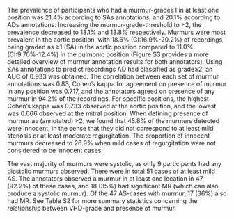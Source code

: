 The prevalence of participants who had a murmur-grade≥1 in at least one position was 21.4% according to SAs annotations, and 20.1% according to ADs annotations. Increasing the murmur-grade-threshold to ≥2, the prevalence decreased to 13.1% and 13.8% respectively. Murmurs were most prevalent in the aortic position, with 18.6% (CI:16.9%-20.2%) of recordings being graded as  ≥1 (SA) in the aortic position compared to 11.0% (CI:9.70%-12.4%) in the pulmonic position (Figure S3 provides a more detailed overview of murmur annotation results for both annotators). Using SAs annotations to predict recordings AD had classified as grade≥2, an AUC of 0.933 was obtained. The correlation between each set of murmur annotations was 0.83, Cohen’s kappa for agreement on presence of murmur in any position was 0.717, and the annotators agreed on presence of any murmur in 94.2% of the recordings. For specific positions, the highest Cohen’s kappa was 0.733 observed at the aortic position, and the lowest was 0.666 observed at the mitral position. When defining presence of murmur as (annotated)  ≥2, we found that 45.8% of the murmurs detected were innocent, in the sense that they did not correspond to at least mild stenosis or at least moderate regurgitation. The proportion of innocent murmurs decreased to 26.9% when mild cases of regurgitation were not considered to be innocent cases.

The vast majority of murmurs were systolic, as only 9 participants had any diastolic murmurs observed. There were in total 51 cases of at least mild AS. The annotators observed a murmur in at least one location in 47 (92.2%) of these cases, and 18 (35%) had significant MR (which can also produce a systolic murmur). Of the 47 AS-cases with murmur, 17 (36%) also had MR.  See Table S2 for more summary statistics concerning the relationship between VHD-grade and presence of murmur.